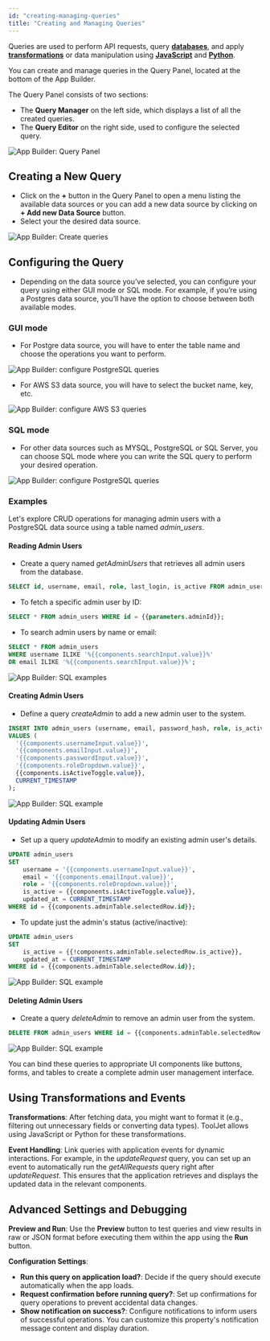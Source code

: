 ```yaml
---
id: "creating-managing-queries"
title: "Creating and Managing Queries"
---
```


Queries are used to perform API requests, query **[databases](/docs/data-sources/overview)**, and apply **[transformations](/docs/tutorial/transformations)** or data manipulation using **[JavaScript](/docs/data-sources/run-js)** and **[Python](/docs/data-sources/run-py)**.

You can create and manage queries in the Query Panel, located at the bottom of the App Builder. 

The Query Panel consists of two sections:
- The **Query Manager** on the left side, which displays a list of all the created queries.
- The **Query Editor** on the right side, used to configure the selected query.

<img className="screenshot-full img-full" src="/img/app-builder/connecting-with-datasouces/query-panel.png" alt="App Builder: Query Panel"/>


## Creating a New Query

- Click on the **+** button in the Query Panel to open a menu listing the available data sources or you can add a new data source by clicking on **+ Add new Data Source** button.
- Select your the desired data source.

<img className="screenshot-full img-s" src="/img/app-builder/connecting-with-datasouces/create-query.png" alt="App Builder: Create queries"/>

## Configuring the Query

- Depending on the data source you’ve selected, you can configure your query using either GUI mode or SQL mode. For example, if you’re using a Postgres data source, you’ll have the option to choose between both available modes.

### GUI mode

- For Postgre data source, you will have to enter the table name and choose the operations you want to perform. 

<img className="screenshot-full img-full" src="/img/app-builder/connecting-with-datasouces/gui-mode.png" alt="App Builder: configure PostgreSQL queries"/>

- For AWS S3 data source, you will have to select the bucket name, key, etc.

<img className="screenshot-full img-full" src="/img/app-builder/connecting-with-datasouces/aws-gui.png" alt="App Builder: configure AWS S3 queries"/>


### SQL mode

- For other data sources such as MYSQL, PostgreSQL or SQL Server, you can choose SQL mode where you can write the SQL query to perform your desired operation. 

<img className="screenshot-full img-full" src="/img/app-builder/connecting-with-datasouces/sql-mode.png" alt="App Builder: configure PostgreSQL queries"/>


### Examples

Let's explore CRUD operations for managing admin users with a PostgreSQL data source using a table named *admin_users*.

#### Reading Admin Users
- Create a query named *getAdminUsers* that retrieves all admin users from the database.

```sql
SELECT id, username, email, role, last_login, is_active FROM admin_users;
```

- To fetch a specific admin user by ID:

```sql
SELECT * FROM admin_users WHERE id = {{parameters.adminId}};
```

- To search admin users by name or email:

```sql
SELECT * FROM admin_users 
WHERE username ILIKE '%{{components.searchInput.value}}%' 
OR email ILIKE '%{{components.searchInput.value}}%';
```

<img className="screenshot-full img-full" src="/img/app-builder/connecting-with-datasouces/search-admin.png" alt="App Builder: SQL examples"/>


#### Creating Admin Users
- Define a query *createAdmin* to add a new admin user to the system.

```sql
INSERT INTO admin_users (username, email, password_hash, role, is_active, created_at)
VALUES (
  '{{components.usernameInput.value}}', 
  '{{components.emailInput.value}}', 
  '{{components.passwordInput.value}}', 
  '{{components.roleDropdown.value}}', 
  {{components.isActiveToggle.value}}, 
  CURRENT_TIMESTAMP
);
```
<img className="screenshot-full img-full" src="/img/app-builder/connecting-with-datasouces/create-admin.png" alt="App Builder: SQL example"/>

#### Updating Admin Users
- Set up a query *updateAdmin* to modify an existing admin user's details.

```sql
UPDATE admin_users
SET 
    username = '{{components.usernameInput.value}}',
    email = '{{components.emailInput.value}}',
    role = '{{components.roleDropdown.value}}',
    is_active = {{components.isActiveToggle.value}},
    updated_at = CURRENT_TIMESTAMP
WHERE id = {{components.adminTable.selectedRow.id}};
```

- To update just the admin's status (active/inactive):

```sql
UPDATE admin_users
SET 
    is_active = {{!components.adminTable.selectedRow.is_active}},
    updated_at = CURRENT_TIMESTAMP
WHERE id = {{components.adminTable.selectedRow.id}};
```

<img className="screenshot-full img-full" src="/img/app-builder/connecting-with-datasouces/update-admin-status.png" alt="App Builder: SQL example"/>

#### Deleting Admin Users
- Create a query *deleteAdmin* to remove an admin user from the system.

```sql
DELETE FROM admin_users WHERE id = {{components.adminTable.selectedRow.id}};
```

<img className="screenshot-full img-full" src="/img/app-builder/connecting-with-datasouces/delete-admin.png" alt="App Builder: SQL example"/>

You can bind these queries to appropriate UI components like buttons, forms, and tables to create a complete admin user management interface.


## Using Transformations and Events

**Transformations**: After fetching data, you might want to format it (e.g., filtering out unnecessary fields or converting data types). ToolJet allows using JavaScript or Python for these transformations.

**Event Handling**: Link queries with application events for dynamic interactions. For example, in the *updateRequest* query, you can set up an event to automatically run the *getAllRequests* query right after *updateRequest*. This ensures that the application retrieves and displays the updated data in the relevant components.


## Advanced Settings and Debugging

**Preview and Run**: Use the **Preview** button to test queries and view results in raw or JSON format before executing them within the app using the **Run** button.

**Configuration Settings**:
- **Run this query on application load?**: Decide if the query should execute automatically when the app loads.
- **Request confirmation before running query?**: Set up confirmations for query operations to prevent accidental data changes.
- **Show notification on success?**: Configure notifications to inform users of successful operations. You can customize this property's notification message content and display duration.




